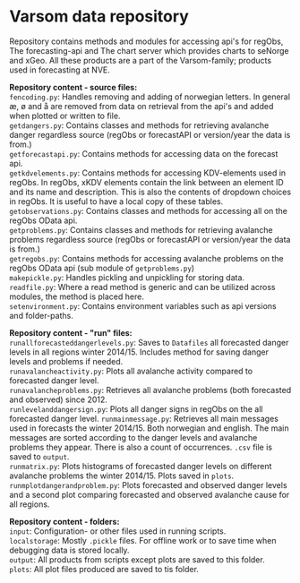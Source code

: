 # Varsom data repository
Repository contains methods and modules for accessing api's for regObs, The forecasting-api and The chart server which provides charts to seNorge and xGeo. All these products are a part of the Varsom-family; products used in forecasting at NVE.

**Repository content - source files:**<br>
`fencoding.py`: Handles removing and adding of norwegian letters. In general æ, ø and å are removed from data on retrieval from the api's and added when plotted or written to file.<br>
`getdangers.py`: Contains classes and methods for retrieving avalanche danger regardless source (regObs or forecastAPI or version/year the data is from.)<br>
`getforecastapi.py`: Contains methods for accessing data on the forecast api.<br>
`getkdvelements.py`: Contains methods for accessing KDV-elements used in regObs. In regObs, xKDV elements contain the link between an element ID and its name and description. This is also the contents of dropdown choices in regObs. It is useful to have a local copy of these tables.<br>
`getobservations.py`: Contains classes and methods for accessing all on the regObs OData api.<br>
`getproblems.py`: Contains classes and methods for retrieving avalanche problems regardless source (regObs or forecastAPI or version/year the data is from.)<br>
`getregobs.py`: Contains methods for accessing avalanche problems on the regObs OData api (sub module of `getproblems.py`)<br>
`makepickle.py`: Handles pickling and unpickling for storing data.<br>
`readfile.py`: Where a read method is generic and can be utilized across modules, the method is placed here.<br>
`setenvironment.py`: Contains environment variables such as api versions and folder-paths.<br>

**Repository content - "run" files:**<br>
`runallforecasteddangerlevels.py`: Saves to `Datafiles` all forecasted danger levels in all regions winter 2014/15. Includes method for saving danger levels and problems if needed.<br>
`runavalancheactivity.py`: Plots all avalanche activity compared to forecasted danger level.<br>
`runavalancheproblems.py`: Retrieves all avalanche problems (both forecasted and observed) since 2012.<br>
`runlevelanddangersign.py`: Plots all danger signs in regObs on the all forecasted danger level.
`runmainmessage.py`: Retrieves all main messages used in forecasts the winter 2014/15. Both norwegian and english. The main messages are sorted according to the danger levels and avalanche problems they appear. There is also a count of occurrences. `.csv` file is saved to `output`.<br>
`runmatrix.py`: Plots histograms of forecasted danger levels on different avalanche problems the winter 2014/15. Plots saved in `plots`.<br>
`runmplotdangerandproblem.py`: Plots forecasted and observed danger levels and a second plot comparing forecasted and observed avalanche cause for all regions.<br>

**Repository content - folders:**<br>
`input`: Configuration- or other files used in running scripts.<br>
`localstorage`: Mostly `.pickle` files. For offline work or to save time when debugging data is stored locally.<br>
`output`: All products from scripts except plots are saved to this folder.<br>
`plots`: All plot files produced are saved to tis folder.<br>
